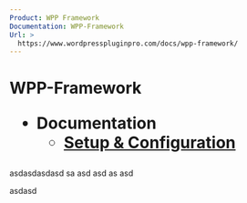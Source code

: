 ```yaml
---
Product: WPP Framework
Documentation: WPP-Framework
Url: >
  https://www.wordpresspluginpro.com/docs/wpp-framework/
---
```

# WPP-Framework  <ul><li class="pagenav">Documentation<ul><li class="page_item page-item-559"><a href="setup.md">Setup &#038; Configuration</a></li>
</ul></li></ul>  asdasdasdasd sa asd asd as asd

asdasd